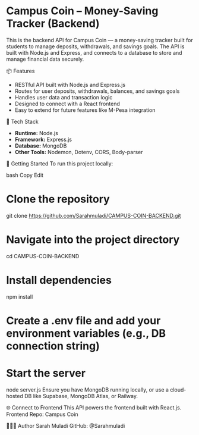 # Campus Coin – Money-Saving Tracker (Backend)

This is the backend API for Campus Coin — a money-saving tracker built for students to manage deposits, withdrawals, and savings goals. The API is built with Node.js and Express, and connects to a database to store and manage financial data securely.



📦 Features

- RESTful API built with Node.js and Express.js
- Routes for user deposits, withdrawals, balances, and savings goals
- Handles user data and transaction logic
- Designed to connect with a React frontend
- Easy to extend for future features like M-Pesa integration



🧰 Tech Stack

- **Runtime:** Node.js
- **Framework:** Express.js
- **Database:** MongoDB
- **Other Tools:** Nodemon, Dotenv, CORS, Body-parser

🚀 Getting Started
To run this project locally:

bash
Copy
Edit
# Clone the repository
git clone https://github.com/Sarahmuladi/CAMPUS-COIN-BACKEND.git

# Navigate into the project directory
cd CAMPUS-COIN-BACKEND

# Install dependencies
npm install

# Create a .env file and add your environment variables (e.g., DB connection string)

# Start the server
node server.js
Ensure you have MongoDB running locally, or use a cloud-hosted DB like Supabase, MongoDB Atlas, or Railway.

🌐 Connect to Frontend
This API powers the frontend built with React.js.
Frontend Repo: Campus Coin

👩🏽‍💻 Author
Sarah Muladi
GitHub: @Sarahmuladi

